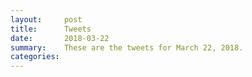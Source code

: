 ```yaml
---
layout:     post
title:      Tweets
date:       2018-03-22
summary:    These are the tweets for March 22, 2018.
categories:
---
```


